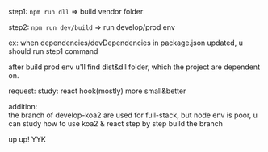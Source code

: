 step1:  ```npm run dll``` => build vendor folder

step2:  ```npm run dev/build``` => run develop/prod env



ex: when dependencies/devDependencies in package.json updated, u should run step1 command

after build prod env u'll find  dist&dll folder, which the project are dependent on.


request: 
  study: react hook(mostly)
  more small&better


addition:  
  the branch of develop-koa2 are used for full-stack, but node env is poor, u can study how to use koa2 & react step by step build the branch

up up! YYK
